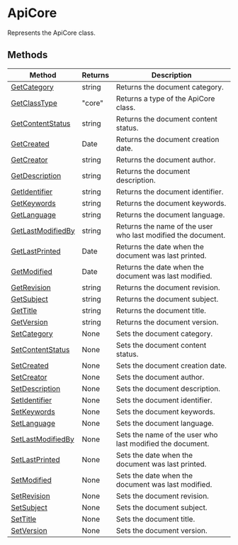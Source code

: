 # ApiCore

Represents the ApiCore class.


## Methods

| Method | Returns | Description |
| ------ | ------- | ----------- |
| [GetCategory](./Methods/GetCategory.md) | string | Returns the document category. |
| [GetClassType](./Methods/GetClassType.md) | "core" | Returns a type of the ApiCore class. |
| [GetContentStatus](./Methods/GetContentStatus.md) | string | Returns the document content status. |
| [GetCreated](./Methods/GetCreated.md) | Date | Returns the document creation date. |
| [GetCreator](./Methods/GetCreator.md) | string | Returns the document author. |
| [GetDescription](./Methods/GetDescription.md) | string | Returns the document description. |
| [GetIdentifier](./Methods/GetIdentifier.md) | string | Returns the document identifier. |
| [GetKeywords](./Methods/GetKeywords.md) | string | Returns the document keywords. |
| [GetLanguage](./Methods/GetLanguage.md) | string | Returns the document language. |
| [GetLastModifiedBy](./Methods/GetLastModifiedBy.md) | string | Returns the name of the user who last modified the document. |
| [GetLastPrinted](./Methods/GetLastPrinted.md) | Date | Returns the date when the document was last printed. |
| [GetModified](./Methods/GetModified.md) | Date | Returns the date when the document was last modified. |
| [GetRevision](./Methods/GetRevision.md) | string | Returns the document revision. |
| [GetSubject](./Methods/GetSubject.md) | string | Returns the document subject. |
| [GetTitle](./Methods/GetTitle.md) | string | Returns the document title. |
| [GetVersion](./Methods/GetVersion.md) | string | Returns the document version. |
| [SetCategory](./Methods/SetCategory.md) | None | Sets the document category. |
| [SetContentStatus](./Methods/SetContentStatus.md) | None | Sets the document content status. |
| [SetCreated](./Methods/SetCreated.md) | None | Sets the document creation date. |
| [SetCreator](./Methods/SetCreator.md) | None | Sets the document author. |
| [SetDescription](./Methods/SetDescription.md) | None | Sets the document description. |
| [SetIdentifier](./Methods/SetIdentifier.md) | None | Sets the document identifier. |
| [SetKeywords](./Methods/SetKeywords.md) | None | Sets the document keywords. |
| [SetLanguage](./Methods/SetLanguage.md) | None | Sets the document language. |
| [SetLastModifiedBy](./Methods/SetLastModifiedBy.md) | None | Sets the name of the user who last modified the document. |
| [SetLastPrinted](./Methods/SetLastPrinted.md) | None | Sets the date when the document was last printed. |
| [SetModified](./Methods/SetModified.md) | None | Sets the date when the document was last modified. |
| [SetRevision](./Methods/SetRevision.md) | None | Sets the document revision. |
| [SetSubject](./Methods/SetSubject.md) | None | Sets the document subject. |
| [SetTitle](./Methods/SetTitle.md) | None | Sets the document title. |
| [SetVersion](./Methods/SetVersion.md) | None | Sets the document version. |
